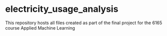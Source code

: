 # electricity_usage_analysis
This repository hosts all files created as part of the final project for the 6165 course Applied Machine Learning
